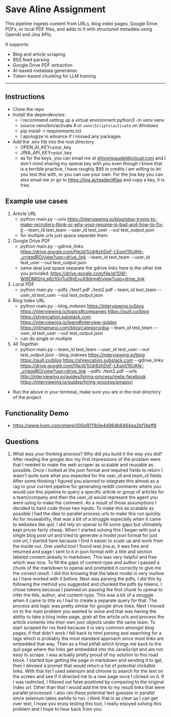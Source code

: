 # Save Aline Assignment

This pipeline ingests content from URLs, blog index pages, Google Drive PDFs, or local PDF files, and adds to it with structured metadata using OpenAI and Jina APIs.

It supports:
- Blog and article scraping
- RSS feed parsing
- Google Drive PDF extraction
- AI-based metadata generation
- Token-based chunking for LLM training

---

## Instructions
- Clone the repo
- Install the dependencies:
    - I recommend setting up a virtual environment python3 -m venv venv
    - source venv/bin/activate # or `venv\Scripts\activate` on Windows
    - pip install -r requirements.txt
    - I apologize in advance if I missed any packages
- Add the .env file into the root directory
    - OPEN_AI_KEY=your_key
    - JINA_API_KEY=your_key
    - as for the keys, you can email me at shivompaudel@icloud.com and I don't mind sharing my openai key with you even though I know that is a terrible practice, I have roughly $95 in credits I am willing to let you test this with, or you can use your own. For the jina key you can also email me or go to https://jina.ai/reader/#faq and copy a key, it is free.

## Example use cases
1. Article URL
    - python main.py --urls https://interviewing.io/blog/stop-trying-to-make-recruiters-think-or-why-your-resume-is-bad-and-how-to-fix-it --team_id test_team --user_id test_user --out test_output.json
    - for multiple urls just space separate them
2. Google Drive PDF
    - python main.py --gdrive_links https://drive.google.com/file/d/1Udr6zhDxF-LEqxti15UAfe-_vriggdRO/view?usp=drive_link --team_id test_team --user_id test_user --out test_output.json
    - same deal just space separate the gdrive links here is the other link you provided: https://drive.google.com/file/d/10W-Wl8DMISmLe6z1GnTu09sEyuX9dnm6/view?usp=drive_link
3. Local PDF
    - python main.py --pdfs ./test1.pdf ./test2.pdf --team_id test_team --user_id test_user --out test_output.json
4. Blog Index URL
    - python main.py --blog_indexes https://interviewing.io/blog https://interviewing.io/topics#companies https://quill.co/blog https://shreycation.substack.com https://interviewing.io/learn#interview-guides https://nilmamano.com/blog/category/dsa --team_id test_team --user_id test_user --out test_output.json
    - can do single or multiple
5. All Together
    - python main.py --team_id test_team --user_id test_user --out test_output.json --blog_indexes https://interviewing.io/blog https://quill.co/blog https://shreycation.substack.com --gdrive_links https://drive.google.com/file/d/1Udr6zhDxF-LEqxti15UAfe-_vriggdRO/view?usp=drive_link --pdfs ./test2.pdf --urls http://interviewing.io/guides/hiring-process/meta-facebook https://interviewing.io/guides/hiring-process/amazon
- Run the above in your terminal, make sure you are in the root directory of the project

## Functionality Demo
- https://www.loom.com/share/000e9111b0e44964b6464ea2bf14eff8

## Questions
1. What was your thinking process? Why did you build it the way you did?
    After reading the google doc my first impressions of the problem were that I needed to make the web scraper as scalable and reusable as possible. Once I looked at the json format and required fields to return I wasn't quite sure what you expected for the user_id and team_id fields. After some thinking I figured you planned to integrate this almost as a rag to your current pipeline for generating reddit comments where you would 
use this pipeline to query a specific article or group of articles for a team/company and then the user_id would represent the agent you were using to make the comment. As a result of those assumptions I decided to hard code those two inputs. To make this as scalable as possible I had the idea to parallel process urls to make this run quickly. As for reuseability, that was a bit of a struggle especially when it came to websites like quil. I did rely on
openai to fill some gaps but ultimately kept prices fairly cheap. When I started solving this I began with just a single blog post url and tried to generate a model json format for just one url, I started here because I find it easier to scale up and work from the inside out. One useful tool I found was jina ai, it was free and returned and page I sent to it in json format with a title and section labeled content already in markdown. This was very helpful 
and free which was nice. To fill the gaps of content-type and author I passed a chunk of the markdown to openai and prompted it correctly to give me the correct result. I did this knowing that the latest model is very inuitive as I have worked with it before. Next was parsing the pdfs, I did this by following the method you suggested and chunked the pdfs by tokens. I chose tokens because I planned on passing the first chunk to openai to infer the title, author, and content-type. 
This was a bit of a struggle when it came to title so I had to create a separate query for that. The process and logic was pretty similar for google drive links. Next I moved on to the main problem you wanted to solve and that was having the ability to take a blog index page, grab all the article urls and process the article contents into their own json objects under the same team. To start scraped for rss feed because it is very common amongst blog pages, if that didn't work I 
fell back to html parsing and searching for a tags which is probably the most standard approach since most links are embedded that way. Then as a final pitfall which brings me back to the quil page where the links get embedded into the JavaScript and are not easy to scrape. I was actually pretty proud of my solution to this road block. I started bye getting the page in markdown and sending it to gpt, then I devised a prompt that would return a list of potential clickable links.
With that list I used selenium and chrome to search for the text on the screen and see if it directed me to a new page once I clicked on it. If I was redircted, I filtered out false positived by comparing to the original index url. Other than that I would add the link to my result links that were parallel processed. I also ran thess potential text guesses in parallel since selenium takes awhile to run. I think that is as clear as I can get over text, I hope you enjoy testing this 
tool, I really enjoyed solving this problem and I hope to hear back from you.

 
